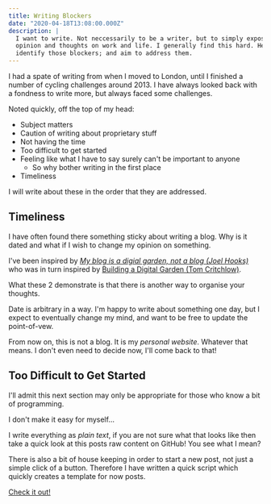 ```yaml
---
title: Writing Blockers
date: "2020-04-18T13:08:00.000Z"
description: |
  I want to write. Not neccessarily to be a writer, but to simply expose my
  opinion and thoughts on work and life. I generally find this hard. Here I
  identify those blockers; and aim to address them.
---
```


I had a spate of writing from when I moved to London, until I finished a number
of cycling challenges around 2013. I have always looked back with a fondness to
write more, but always faced some challenges.

Noted quickly, off the top of my head:

- Subject matters
- Caution of writing about proprietary stuff
- Not having the time
- Too difficult to get started
- Feeling like what I have to say surely can't be important to anyone
  - So why bother writing in the first place
- Timeliness

I will write about these in the order that they are addressed.

## Timeliness

I have often found there something sticky about writing a blog. Why is it dated
and what if I wish to change my opinion on something.

I've been inspired by [_My blog is a digial garden, not a blog (Joel Hooks)_](https://joelhooks.com/digital-garden) who was in turn inspired by [Building a Digital Garden (Tom Critchlow)](https://tomcritchlow.com/2019/02/17/building-digital-garden/).

What these 2 demonstrate is that there is another way to organise your thoughts.

Date is arbitrary in a way. I'm happy to write about something one day, but I
expect to eventually change my mind, and want to be free to update the
point-of-vew.

From now on, this is not a blog. It is my _personal website_. Whatever that
means. I don't even need to decide now, I'll come back to that!

## Too Difficult to Get Started

I'll admit this next section may only be appropriate for those who know a bit of
programming.

I don't make it easy for myself...

I write everything as _plain text_, if you are not sure what that looks like
then take a quick look at this posts raw content on GitHub! You see what I mean?

There is also a bit of house keeping in order to start a new post, not just a
simple click of a button. Therefore I have written a quick script which quickly
creates a template for now posts.

[Check it out!](https://github.com/mattcanty/blog/blob/master/new-post.sh)
